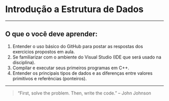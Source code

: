 # Introdução a Estrutura de Dados
***

## O que o você deve aprender:
1. Entender o uso básico do GitHub para postar as respostas dos exercicios propostos em aula.
2. Se familiarizar com o ambiente do Visual Studio (IDE que será usado na disciplina).
3. Compilar e executar seus primeiros programas em C++.
4. Entender os principais tipos de dados e as diferenças entre valores primitivos e referências (ponteiros).

---
> “First, solve the problem. Then, write the code.” – John Johnson
